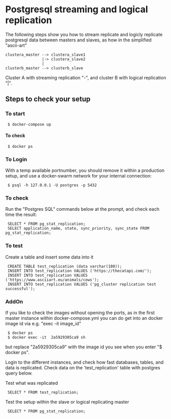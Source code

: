 # Postgresql streaming and logical replication

The following steps show you how to stream replicate and logicly replicate postgresql data between masters and slaves, as how in the simplified "ascii-art"

    clustera_master --> clustera_slave1
		            |-> clustera_slave2
		            |
    clusterb_master --> clusterb_slave

Cluster A with streaming replication "-", and cluster B with logical replication "|".

## Steps to check your setup

### To start

     $ docker-compose up

#### To check 

     $ docker ps

### To Login 

With a temp available portnumber, you should remove it within a production setup, and use a docker-swarm network for your internal connection:

     $ psql -h 127.0.0.1 -U postgres -p 5432

### To check 

Run the "Postgres SQL" commands below at the prompt, and check each time the result:

     SELECT * FROM pg_stat_replication;
     SELECT application_name, state, sync_priority, sync_state FROM pg_stat_replication;

### To test

Create a table and insert some data into it

     CREATE TABLE test_replication (data varchar(100));
     INSERT INTO test_replication VALUES ('https://thecatapi.com/');
     INSERT INTO test_replication VALUES ('https://www.asciiart.eu/animals/cows');
     INSERT INTO test_replication VALUES ('pg_cluster replication test successful');

### AddOn

If you like to check the images without opening the ports, as in the first master instance within docker-compose.yml you can do get into an docker image id via e.g. "exec -it image_id"

     $ docker ps
     $ docker exec -it  2a5929305ca9 sh

but replace "2a5929305ca9" with the image id you see when you enter "$ docker ps".

Login to the different instances, and check how fast databases, tables, and data is replicated. Check data on the 'test_replication' table with postgres query below.

Test what was replicated

     SELECT * FROM test_replication;

Test the setup within the slave or logical replicating master

     SELECT * FROM pg_stat_replication;